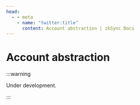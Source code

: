 ```yaml
---
head:
  - - meta
    - name: "twitter:title"
      content: Account abstraction | zkSync Docs
---
```


# Account abstraction

:::warning

Under development.

:::

